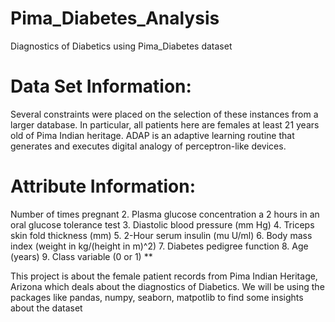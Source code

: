 # Pima_Diabetes_Analysis
Diagnostics of Diabetics using Pima_Diabetes dataset

# Data Set Information: 
Several constraints were placed on the selection of these instances from a larger database. In particular, all patients here are females at least 21 years old of Pima Indian heritage. ADAP is an adaptive learning routine that generates and executes digital analogy of perceptron-like devices. 

# Attribute Information: 
Number of times pregnant 2. Plasma glucose concentration a 2 hours in an oral glucose tolerance test 3. Diastolic blood pressure (mm Hg) 4. Triceps skin fold thickness (mm) 5. 2-Hour serum insulin (mu U/ml) 6. Body mass index (weight in kg/(height in m)^2) 7. Diabetes pedigree function 8. Age (years) 9. Class variable (0 or 1) **

This project is about the female patient records from Pima Indian Heritage, Arizona which deals about the diagnostics of Diabetics. We will be using the packages like pandas, numpy, seaborn, matpotlib to find some insights about the dataset

